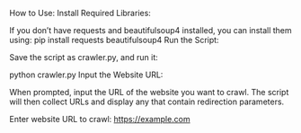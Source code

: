 How to Use:
Install Required Libraries:

If you don’t have requests and beautifulsoup4 installed, you can install them using:
pip install requests beautifulsoup4
Run the Script:

Save the script as crawler.py, and run it:


python crawler.py
Input the Website URL:

When prompted, input the URL of the website you want to crawl. The script will then collect URLs and display any that contain redirection parameters.

Enter website URL to crawl: https://example.com
